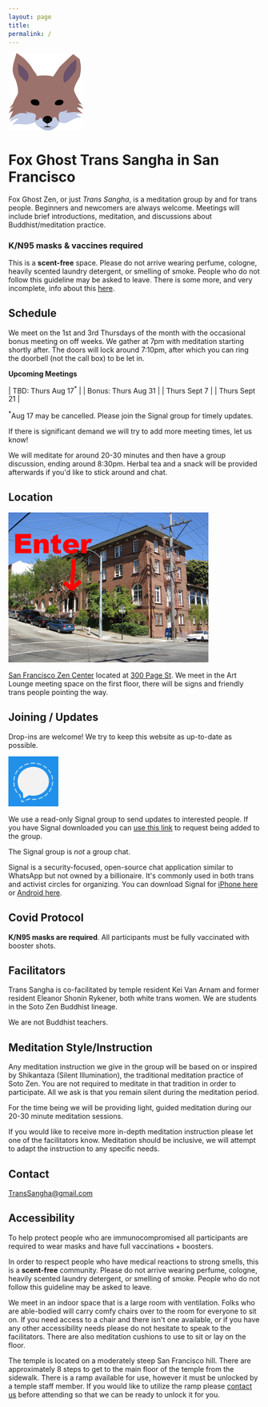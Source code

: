 ```yaml
---
layout: page
title:
permalink: /
---
```


<img src="images/fox-icon-bare.png" alt="an illustration of a ghostly fox, it's very spooky" width="150px"/>

# Fox Ghost Trans Sangha in San Francisco
Fox Ghost Zen, or just _Trans Sangha_, is a meditation group by and for trans people. Beginners and newcomers are always welcome. Meetings will include brief introductions, meditation, and discussions about Buddhist/meditation practice.

### **K/N95 masks & vaccines required**

This is a **scent-free** space. Please do not arrive wearing perfume, cologne, heavily scented laundry detergent, or smelling of smoke. People who do not follow this guideline may be asked to leave. There is some more, and very incomplete, info about this [here](https://eastbaymeditation.org/resources/fragrance-free-at-ebmc/).

## Schedule

We meet on the 1st and 3rd Thursdays of the month with the occasional bonus meeting on off weeks. We gather at 7pm with meditation starting shortly after. The doors will lock around 7:10pm, after which you can ring the doorbell (not the call box) to be let in.

**Upcoming Meetings**


| TBD: Thurs Aug 17<sup>*</sup>  |
| Bonus: Thurs Aug 31  |
| Thurs Sept 7  |
| Thurs Sept 21  |

<sup>*</sup>Aug 17 may be cancelled. Please join the Signal group for timely updates.

If there is significant demand we will try to add more meeting times, let us know!

We will meditate for around 20-30 minutes and then have a group discussion, ending around 8:30pm. Herbal tea and a snack will be provided afterwards if you'd like to stick around and chat.

## Location
<img src="images/sfzc.jpg" alt="a photo of the meeting place with an arrow pointing to the entrance" width="400px"/>

[San Francisco Zen Center](https://sfzc.org) located at [300 Page St](https://goo.gl/maps/1tYkRHUwu3E2i5rz5). We meet in the Art Lounge meeting space on the first floor, there will be signs and friendly trans people pointing the way.

## Joining / Updates
Drop-ins are welcome! We try to keep this website as up-to-date as possible.

<img src="images/signal.png" alt="signal app logo" width="100px"/>

We use a read-only Signal group to send updates to interested people. If you have Signal downloaded you can [use this link](https://signal.group/#CjQKICYH4BMbBk2x0wwIzPQT26q-4Bv-f8yC493EyGR5WMuyEhCEzV1c3QgZEuN1McLCru51) to request being added to the group.

The Signal group is *not* a group chat.

Signal is a security-focused, open-source chat application similar to WhatsApp but not owned by a billionaire. It's commonly used in both trans and activist circles for organizing. You can download Signal for [iPhone here](https://apps.apple.com/us/app/signal-private-messenger/id874139669) or [Android here](https://play.google.com/store/apps/details?id=org.thoughtcrime.securesms).

## Covid Protocol
**K/N95 masks are required**. All participants must be fully vaccinated with booster shots.

## Facilitators
Trans Sangha is co-facilitated by temple resident Kei Van Arnam and former resident Eleanor Shonin Rykener, both white trans women. We are students in the Soto Zen Buddhist lineage.

We are not Buddhist teachers.

## Meditation Style/Instruction
Any meditation instruction we give in the group will be based on or inspired by Shikantaza (Silent Illumination), the traditional meditation practice of Soto Zen. You are not required to meditate in that tradition in order to participate. All we ask is that you remain silent during the meditation period.

For the time being we will be providing light, guided meditation during our 20-30 minute meditation sessions.

If you would like to receive more in-depth meditation instruction please let one of the facilitators know. Meditation should be inclusive, we will attempt to adapt the instruction to any specific needs.

## Contact
[TransSangha@gmail.com](mailto:transsangha@gmail.com)

## Accessibility

To help protect people who are immunocompromised all participants are required to wear masks and have full vaccinations + boosters.

In order to respect people who have medical reactions to strong smells, this is a **scent-free** community. Please do not arrive wearing perfume, cologne, heavily scented laundry detergent, or smelling of smoke. People who do not follow this guideline may be asked to leave.

We meet in an indoor space that is a large room with ventilation. Folks who are able-bodied will carry comfy chairs over to the room for everyone to sit on. If you need access to a chair and there isn't one available, or if you have any other accessibility needs please do not hesitate to speak to the facilitators. There are also meditation cushions to use to sit or lay on the floor.

The temple is located on a moderately steep San Francisco hill. There are approximately 8 steps to get to the main floor of the temple from the sidewalk. There is a ramp available for use, however it must be unlocked by a temple staff member. If you would like to utilize the ramp please [contact us](mailto:transsangha@gmail.com) before attending so that we can be ready to unlock it for you.

